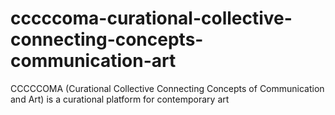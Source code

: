 # cccccoma-curational-collective-connecting-concepts-communication-art
CCCCCOMA (Curational Collective Connecting Concepts of Communication and Art) is a curational platform for contemporary art

